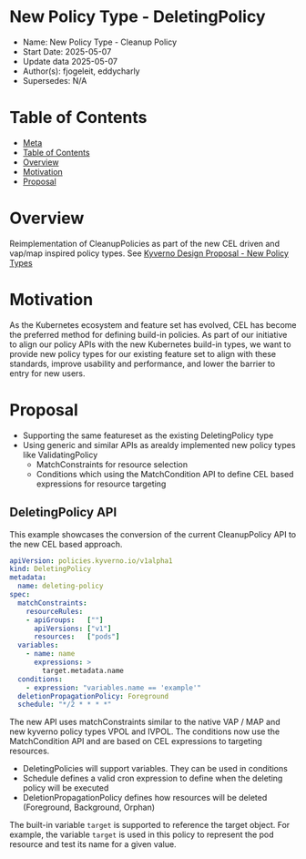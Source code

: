 # New Policy Type - DeletingPolicy
[meta]: #meta
- Name: New Policy Type - Cleanup Policy
- Start Date: 2025-05-07
- Update data 2025-05-07
- Author(s): fjogeleit, eddycharly
- Supersedes: N/A

# Table of Contents
[table-of-contents]: #table-of-contents
- [Meta](#meta)
- [Table of Contents](#table-of-contents)
- [Overview](#overview)
- [Motivation](#motivation)
- [Proposal](#proposal)

# Overview
[overview]: #overview

Reimplementation of CleanupPolicies as part of the new CEL driven and vap/map inspired policy types. See [Kyverno Design Proposal - New Policy Types](https://github.com/kyverno/KDP/pull/66)

# Motivation
[motivation]: #motivation

As the Kubernetes ecosystem and feature set has evolved, CEL has become the preferred method for defining build-in policies. As part of our initiative to align our policy APIs with the new Kubernetes build-in types, we want to provide new policy types for our existing feature set to align with these standards, improve usability and performance, and lower the barrier to entry for new users.

# Proposal

- Supporting the same featureset as the existing DeletingPolicy type
- Using generic and similar APIs as arealdy implemented new policy types like ValidatingPolicy
    - MatchConstraints for resource selection
    - Conditions which using the MatchCondition API to define CEL based expressions for resource targeting

## DeletingPolicy API

This example showcases the conversion of the current CleanupPolicy API to the new CEL based approach.

```yaml
apiVersion: policies.kyverno.io/v1alpha1
kind: DeletingPolicy
metadata:
  name: deleting-policy
spec:
  matchConstraints:
    resourceRules:
    - apiGroups:   [""]
      apiVersions: ["v1"]
      resources:   ["pods"]
  variables:
    - name: name
      expressions: >
        target.metadata.name
  conditions:
    - expression: "variables.name == 'example'"
  deletionPropagationPolicy: Foreground
  schedule: "*/2 * * * *"
```

The new API uses matchConstraints similar to the native VAP / MAP and new kyverno policy types VPOL and IVPOL. The conditions now use the MatchCondition API and are based on CEL expressions to targeting resources.

* DeletingPolicies will support variables. They can be used in conditions
* Schedule defines a valid cron expression to define when the deleting policy will be executed
* DeletionPropagationPolicy defines how resources will be deleted (Foreground, Background, Orphan)

The built-in variable `target` is supported to reference the target object. For example, the variable `target` is used in this policy to represent the pod resource and test its name for a given value.